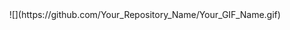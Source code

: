 
<div id="header" align="center">
  ![](https://github.com/Your_Repository_Name/Your_GIF_Name.gif)
</div>
